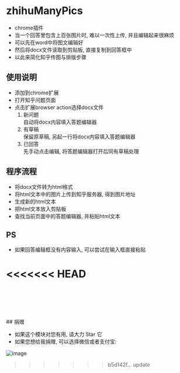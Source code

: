 # zhihuManyPics

* chrome插件
* 当一个回答里包含上百张图片时, 难以一次性上传, 并且编辑起来很麻烦
* 可以先在word中将图文编辑好
* 然后将docx文件读取到剪贴板, 直接复制到回答框中
* 以此来简化知乎传图与排版步骤

## 使用说明
* 添加到chrome扩展
* 打开知乎问题页面
* 点击扩展browser action选择docx文件
   1. 新问题<br />
        自动将docx内容填入答题编辑器<br />
   2. 有草稿<br />
        保留原草稿, 另起一行将docx内容填入答题编辑器<br />
   3. 已回答<br />
        先手动点击编辑, 将答题编辑器打开后同有草稿处理<br />

## 程序流程
* 将docx文件转为html格式
* 将html文本中的图片上传到知乎服务器, 得到图片地址
* 生成新的html文本
* 把html文本放入剪贴板
* 查找当前页面中的答题编辑器, 并粘贴html文本

## PS
* 如果回答编辑框没有内容输入, 可以尝试在输入框直接粘贴

<<<<<<< HEAD
=======
<br />
<br />
<br />
<br />
<br />
## 捐赠

* 如果这个模块对您有用, 请大力 Star 它
* 如果您想给我捐赠, 可以选择微信或者支付宝:

![image](https://github.com/llwslc/zhihuManyPics/blob/master/QRCode/QR.png)
>>>>>>> b5d142f... update
